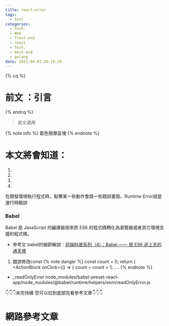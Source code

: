 ```yaml
---
title: react-error
tags:
  - test
categories:
  - Tech.
  - Web
  - front-end
  - react
  - Tech.
  - back-end
  - golang
date: 2021-04-01 20:19:29
---
```


{% cq %} 
# 前文 ：引言
 {% endcq %}
 <blockquote class="blockquote-center">
 長文適用</blockquote>

{% note info %} 藍色簡單區塊 {% endnote %}


# 本文將會知道：
  1. 
  2. 
  3. 
  4. 

<!--more-->


在開發環境執行程式時，點擊某一些動作會跳一些錯誤畫面，Runtime Error就是運行時錯誤
### Babel
Babel 是 JavaScript 的編譯器用來把 ES6 的程式碼轉化為瀏覽器或者其它環境支援的程式碼。

- 參考文 babel的細節解說：[前端科普系列（4）：Babel —— 把 ES6 送上天的通天塔](https://www.mdeditor.tw/pl/pNFj/zh-tw)

1. 錯誤修改const
{% note danger %}
const count = 0;
  return (
      <ActionBlock onClick={() => {
        count = count + 1;
        ....
 {% endnote %}

- _readOnlyError
node_modules/babel-preset-react-app/node_modules/@babel/runtime/helpers/esm/readOnlyError.js

👇👇👇未完待續 您可以拉到底部先看參考文章👇👇👇

# 網路參考文章